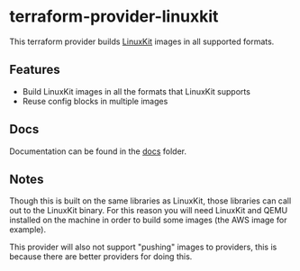 # terraform-provider-linuxkit

This terraform provider builds [LinuxKit](https://github.com/linuxkit/linuxkit) images in all supported formats.

## Features

- Build LinuxKit images in all the formats that LinuxKit supports
- Reuse config blocks in multiple images 

## Docs

Documentation can be found in the [docs](/docs/index.md) folder.

## Notes

Though this is built on the same libraries as LinuxKit, those libraries can call out to the LinuxKit binary. For this reason you will need LinuxKit and QEMU installed on the machine in order to build some images (the AWS image for example).

This provider will also not support "pushing" images to providers, this is because there are better providers for doing this.